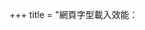 +++
title = "網頁字型載入效能：<style> 與 <link preload> 的最佳實踐"
description = "探討兩種網頁字型載入方式的效能差異，解析載入順序對 FCP、LCP、CLS 的影響。深入分析 preload 的優勢與注意事項。想提升網頁速度，這篇不可錯過！"
date = "2025-06-02T20:56:52Z"
updated = "2025-07-28T09:38:33.403Z"
draft = false

[taxonomies]
tags = [ ]
providers = [ "Felo Search" ]

[extra]
withAI = "<https://felo.ai/search/ktKNE2aX8F4uJpftfbCDnS?invite=dOLYGeJyZJqVX>"
featured = true
+++
{% alert(edit=true) %}
這是我在調整 Duckquill template (本站點使用的範本) 時生成的參考資料。Duckquill 原本的做法是方法一，而我將它優化為方法二，在提出 PR 時我需要一個明確的解釋來支撐這個改變。

這是成品 PR: [feat: Optimize head performance and enhance SEO #165 - daudix/duckquill](https://codeberg.org/daudix/duckquill/pulls/165)
{% end %}

{% chat(speaker="jim") %}
請問在網頁效能極致調校技術中，僅使用 `<style>` 來載入字型檔案，以及搭配 `<link>` 來載入字型檔案兩種做法是否有區別? 我知道它們都能夠運作，我想問的是有關於載入順序和效能之類的區別，哪個做法更加好。  
註: 兩個方法的詳細說明如下

1. `<style>` 的方法是載入一個內定義了 `@font-face` 並連結到站台上的 woff2 字型檔。
2. `<link>` 的方法是實作 1 方法的同時，在 html 中加上 `<link as="font" crossorigin="" href="/fonts/Iansui-Regular.woff2" rel="preload" type="font/woff2">` 這種方式來載入該 woff2 字型檔

{% end %}

{% chat(speaker="felo") %}
在網頁效能的極致調校中，對於關鍵字型的載入，結合在 `<head>` 中內嵌 `<style>` 來定義 `@font-face`，並同時使用 `<link rel="preload" as="font">` 來預先載入字型檔案的做法，通常能提供更佳的載入效能。這種組合策略能夠確保瀏覽器盡早發現字型宣告並以高優先級開始下載字型檔案，從而加速首次內容繪製 (FCP) 和最大內容繪製 (LCP)，並有助於減少因字型替換引起的版面配置位移 (CLS)。
{% end %}

## 字型載入機制

在討論兩種方法的差異之前，理解瀏覽器如何處理字型載入至關重要。

### `@font-face` 宣告

`@font-face` CSS 規則用於定義自訂字型的名稱及其來源檔案路徑 [^65][^66]。一個常見的誤解是瀏覽器一遇到 `@font-face` 宣告就會請求字型檔案，但事實並非如此 [^65]。字型檔案僅在頁面中實際有元素使用了該 `font-family` 時才會被下載 [^65][^66]。例如：

```css
@font-face {
  font-family: "MyCustomFont";
  src: url("/fonts/MyCustomFont.woff2") format("woff2");
}

h1 {
  font-family: "MyCustomFont";
}
```

在此範例中，只有當頁面包含 `<h1>` 元素時，`MyCustomFont.woff2` 才會被下載。

### `<link rel="preload" as="font">`

`<link rel="preload" as="font">` 是一種資源提示 (resource hint)，指示瀏覽器提早並以高優先級下載指定的資源，而不阻塞文件的渲染 [^27][^66]。對於字型而言，這意味著瀏覽器可以在解析 CSS 並確定字型是否被實際使用之前就開始下載字型檔案 [^66]。預先載入的字型檔案會更早地可用於頁面渲染。

## 方法一：僅使用 `<style>` 內嵌 `@font-face`

此方法是將 `@font-face` 宣告直接寫在 HTML 文件 `<head>` 內的 `<style>` 標籤中。

### 載入順序與發現時機

- 瀏覽器在解析 HTML `<head>` 時會遇到內嵌的 `<style>` 標籤，從而較早發現 `@font-face` 宣告 [^65][^66]。這比將宣告放在外部 CSS 檔案中能更早被瀏覽器知曉。
- 字型檔案的下載請求僅在瀏覽器解析 CSS 並確認頁面上有元素實際使用此字型後才會發出 [^65]。

### 效能優點

- **早期宣告發現**：相較於外部樣式表，內嵌樣式能讓瀏覽器更快發現字型宣告 [^66]。
- **避免下載未使用字型**：如果頁面最終沒有使用該字型，瀏覽器不會下載字型檔案，從而節省頻寬 [^66]。

### 效能考量

- 儘管字型宣告被早期發現，字型檔案的下載仍需等待 CSSOM (CSS Object Model) 构建完成，且瀏覽器確認該字型被頁面元素所需要之後才會開始。這可能導致字型檔案相對於頁面其他關鍵資源較晚開始下載。

## 方法二：`<style>` 內嵌 `@font-face` 搭配 `<link rel="preload">`

此方法在實施方法一的基礎上，額外在 HTML 的 `<head>` 中加入 `<link rel="preload" as="font" ...>` 來指定相同的 `woff2` 字型檔。使用者提供的範例如下：

```html
<link as="font" crossorigin="" href="/fonts/Iansui-Regular.woff2" rel="preload" type="font/woff2">
```

同時，`<style>` 中定義：

```css
@font-face {
  font-family: 'Iansui'; /* 假設的字型名稱 */
  src: url('/fonts/Iansui-Regular.woff2') format('woff2');
  /* 其他 font-display 等屬性 */
}
```

### 載入順序與發現時機（方法二）

- `@font-face` 宣告同樣透過內嵌 `<style>` 被早期發現。
- `<link rel="preload">` 指令使瀏覽器能夠在頁面載入的早期階段就發現字型資源，並立即以高優先級開始下載，無需等待樣式表下載和解析完成，也不論該字型是否已被頁面實際需要 [^66][^96]。
- 預先載入字型時，必須包含 `crossorigin` 屬性，因為字型被視為CORS資源，即使是同源字型也是如此 [^66]。

### 效能優點（方法二）

- **極早期字型檔案下載**：`preload` 確保關鍵字型檔案的下載請求非常早就被觸發，通常與其他關鍵資源並行下載 [^66]。
- **改善 FCP/LCP**：字型檔案更早可用，可以縮短文字不可見 (FOIT) 或使用後備字型 (FOUT) 的時間，對於依賴此字型的文字內容，能有效提升首次內容繪製 (FCP) 和最大內容繪製 (LCP) 的速度 [^65]。
- **減少 CLS**：如果字型能足夠早地載入，可以避免或減少因字型切換（從後備字型換到網頁字型）導致的版面配置位移 (Cumulative Layout Shift, CLS) [^65]。
- **確保關鍵字型可用性**：對於影響「首屏」(above-the-fold) 內容渲染的關鍵字型，`preload` 尤其有效 [^65]。

### 效能考量（方法二）

- **資源競爭**：`preload` 會指示瀏覽器以高優先級下載資源，這可能會從其他關鍵資源的載入中占用頻寬和處理器時間 [^65]。因此，應僅對確實關鍵的字型使用 `preload`。
- **可能下載未使用字型**：由於 `preload` 不等待確認字型是否實際被使用就開始下載 [^66]，如果預先載入的字型最終未在頁面中使用，會造成頻寬浪費。
- **繞過部分內容協商**：`preload` 會忽略如 `unicode-range` 等 CSS 描述符，它會下載指定的整個字型檔案 [^65]。因此，審慎使用時，應只用於載入單一、確切需要的字型格式 [^65]。

## 比較與建議

兩種方法的核心區別在於**字型檔案下載的觸發時機和優先級**。

- **僅使用 `<style>` 內嵌 `@font-face`**：瀏覽器早早知道有這個字型定義，但只有在頁面實際用到它時才開始下載。
- **`<style>` 內嵌 `@font-face` 搭配 `<link rel="preload">`**：瀏覽器不僅早早知道定義，還被指示立即以高優先級下載字型檔案，使其能更快地應用於頁面渲染。

對於追求極致效能，特別是針對影響初始渲染和核心網頁指標 (Core Web Vitals) 的關鍵字型，**方法二（內嵌 `<style>` + `preload`）通常是更優的選擇**。

- 內嵌 `@font-face` 確保了宣告的早期發現，而 `preload` 則確保了字型檔案本身的早期下載 [^66]。
- 研究指出，預先載入最重要的字型可以非常有效地改善載入效能 [^65]。一項測試顯示，預先載入網頁字型並結合內嵌關鍵 CSS（包含字型宣告）可以顯著提升頁面載入速度指標 [^96]。
- 使用 `preload` 時，應確保僅用於頁面初始視圖渲染所必需的字型，並正確使用 `crossorigin` 屬性。

## 結論

為了最大化網頁字型的載入效能，特別是對於那些對使用者體驗至關重要的關鍵字型（例如用於標題或主要內容的字型），結合在 `<head>` 中內嵌 `<style>` 以定義 `@font-face`，並同時使用 `<link rel="preload" as="font">` 預先載入相應的 `woff2` 字型檔案，是當前推薦的更佳實踐。這種方法透過提早發現字型宣告和以高優先級下載字型檔案，有效地縮短了字型可用時間，從而對 FCP、LCP 和 CLS 等核心網頁指標產生正面影響。然而，`preload` 的使用應具有策略性，僅限於真正關鍵的字型，以避免不必要的資源競爭和頻寬浪費。

[^27]: [預先載入模組| Articles - web.dev](https://web.dev/articles/modulepreload?hl=zh-tw)
[^65]: [Best practices for fonts | Articles | web.dev](https://web.dev/articles/font-best-practices)
[^66]: [Optimize web fonts | web.dev](https://web.dev/learn/performance/optimize-web-fonts)
[^96]: [Benchmarking Web-font Loading | Oliver Roick](https://oliverroick.net/writing/2021/benchmarking-web-font-loading.html)
